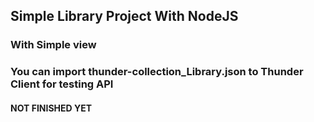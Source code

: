 ## Simple Library Project With NodeJS

### With Simple view

### You can import thunder-collection_Library.json to Thunder Client for testing API

#### NOT FINISHED YET
